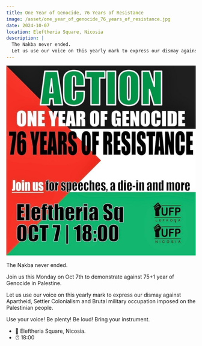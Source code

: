 ```yaml
---
title: One Year of Genocide, 76 Years of Resistance
image: /asset/one_year_of_genocide_76_years_of_resistance.jpg
date: 2024-10-07
location: Eleftheria Square, Nicosia
description: |
  The Nakba never ended.
  Let us use our voice on this yearly mark to express our dismay against Apartheid, Settler Colonialism and Brutal military occupation imposed on the Palestinian people.
---
```


![One Year of Genocide, 76 Years of Resistance Poster](/asset/one_year_of_genocide_76_years_of_resistance.jpg)

The Nakba never ended.

Join us this Monday on Oct 7th to demonstrate against 75+1 year of Genocide in Palestine.

Let us use our voice on this yearly mark to express our dismay against Apartheid, Settler Colonialism and Brutal military occupation imposed on the Palestinian people.

Use your voice! Be plenty! Be loud! Bring your instrument.

- 📍 Eleftheria Square, Nicosia.
- ⏰ 18:00
